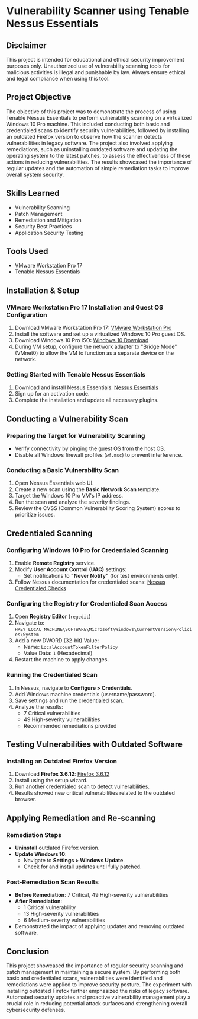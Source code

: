 # Vulnerability Scanner using Tenable Nessus Essentials

## Disclaimer
This project is intended for educational and ethical security improvement purposes only. Unauthorized use of vulnerability scanning tools for malicious activities is illegal and punishable by law. Always ensure ethical and legal compliance when using this tool.

## Project Objective
The objective of this project was to demonstrate the process of using Tenable Nessus Essentials to perform vulnerability scanning on a virtualized Windows 10 Pro machine. This included conducting both basic and credentialed scans to identify security vulnerabilities, followed by installing an outdated Firefox version to observe how the scanner detects vulnerabilities in legacy software. The project also involved applying remediations, such as uninstalling outdated software and updating the operating system to the latest patches, to assess the effectiveness of these actions in reducing vulnerabilities. The results showcased the importance of regular updates and the automation of simple remediation tasks to improve overall system security.

## Skills Learned
- Vulnerability Scanning  
- Patch Management  
- Remediation and Mitigation  
- Security Best Practices  
- Application Security Testing  

## Tools Used
- VMware Workstation Pro 17  
- Tenable Nessus Essentials  

## Installation & Setup
### VMware Workstation Pro 17 Installation and Guest OS Configuration
1. Download VMware Workstation Pro 17: [VMware Workstation Pro](https://www.vmware.com/products/desktop-hypervisor/workstation-and-fusion)
2. Install the software and set up a virtualized Windows 10 Pro guest OS.
3. Download Windows 10 Pro ISO: [Windows 10 Download](https://www.microsoft.com/en-us/software-download/windows10)
4. During VM setup, configure the network adapter to "Bridge Mode" (VMnet0) to allow the VM to function as a separate device on the network.

### Getting Started with Tenable Nessus Essentials
1. Download and install Nessus Essentials: [Nessus Essentials](https://www.tenable.com/products/nessus/nessus-essentials)
2. Sign up for an activation code.
3. Complete the installation and update all necessary plugins.

## Conducting a Vulnerability Scan
### Preparing the Target for Vulnerability Scanning
- Verify connectivity by pinging the guest OS from the host OS.
- Disable all Windows firewall profiles (`wf.msc`) to prevent interference.

### Conducting a Basic Vulnerability Scan
1. Open Nessus Essentials web UI.
2. Create a new scan using the **Basic Network Scan** template.
3. Target the Windows 10 Pro VM's IP address.
4. Run the scan and analyze the severity findings.
5. Review the CVSS (Common Vulnerability Scoring System) scores to prioritize issues.

## Credentialed Scanning
### Configuring Windows 10 Pro for Credentialed Scanning
1. Enable **Remote Registry** service.
2. Modify **User Account Control (UAC)** settings:
   - Set notifications to **"Never Notify"** (for test environments only).
3. Follow Nessus documentation for credentialed scans: [Nessus Credentialed Checks](https://docs.tenable.com/nessus/Content/CredentialedChecksOnWindows.htm#Configure-a-Local-Account)

### Configuring the Registry for Credentialed Scan Access
1. Open **Registry Editor** (`regedit`)
2. Navigate to: `HKEY_LOCAL_MACHINE\SOFTWARE\Microsoft\Windows\CurrentVersion\Policies\System`
3. Add a new DWORD (32-bit) Value:
   - Name: `LocalAccountTokenFilterPolicy`
   - Value Data: `1` (Hexadecimal)
4. Restart the machine to apply changes.

### Running the Credentialed Scan
1. In Nessus, navigate to **Configure > Credentials**.
2. Add Windows machine credentials (username/password).
3. Save settings and run the credentialed scan.
4. Analyze the results:
   - 7 Critical vulnerabilities
   - 49 High-severity vulnerabilities
   - Recommended remediations provided

## Testing Vulnerabilities with Outdated Software
### Installing an Outdated Firefox Version
1. Download **Firefox 3.6.12**: [Firefox 3.6.12](https://ftp.mozilla.org/pub/firefox/releases/3.6.12/win32/en-US/)
2. Install using the setup wizard.
3. Run another credentialed scan to detect vulnerabilities.
4. Results showed new critical vulnerabilities related to the outdated browser.

## Applying Remediation and Re-scanning
### Remediation Steps
- **Uninstall** outdated Firefox version.
- **Update Windows 10**:
  - Navigate to **Settings > Windows Update**.
  - Check for and install updates until fully patched.

### Post-Remediation Scan Results
- **Before Remediation**: 7 Critical, 49 High-severity vulnerabilities
- **After Remediation**:
  - 1 Critical vulnerability
  - 13 High-severity vulnerabilities
  - 6 Medium-severity vulnerabilities
- Demonstrated the impact of applying updates and removing outdated software.

## Conclusion
This project showcased the importance of regular security scanning and patch management in maintaining a secure system. By performing both basic and credentialed scans, vulnerabilities were identified and remediations were applied to improve security posture. The experiment with installing outdated Firefox further emphasized the risks of legacy software. Automated security updates and proactive vulnerability management play a crucial role in reducing potential attack surfaces and strengthening overall cybersecurity defenses.

